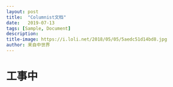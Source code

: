```yaml
---
layout: post
title:  "Columnist文档"
date:   2019-07-13
tags: [Sample, Document]
description: 
title-image: https://i.loli.net/2018/05/05/5aedc51d14bd8.jpg
author: 来自中世界
---
```


# 工事中